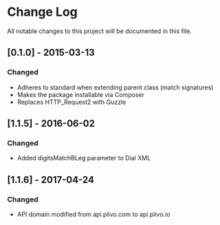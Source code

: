 # Change Log
All notable changes to this project will be documented in this file.

## [0.1.0] - 2015-03-13
### Changed
- Adheres to standard when extending parent class (match signatures)
- Makes the package installable via Composer
- Replaces HTTP_Request2 with Guzzle

## [1.1.5] - 2016-06-02
### Changed
- Added digitsMatchBLeg parameter to Dial XML
## [1.1.6] - 2017-04-24
### Changed
- API domain modified from api.plivo.com to api.plivo.io
